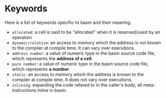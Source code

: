 # Keywords
Here is a list of keywords specific to basm and their meaning.

* `allocated`: a cell is said to be "allocated" when it is reserved/used by an operation
* `dynamic/relative`: an access to memory which the address is not known to the compiler at compile time. It can vary over executions.
* `address number`: a value of numeric type in the basm source code file, which represents the **address of a cell**. 
* `pure number`: a value of numeric type in the basm source code file, which represents **a number**. 
* `static`: an access to memory which the address is known to the compiler at compile time. It does not vary over executions.
* `inlining`: expanding the code refered to in the caller's body, all meta-instructions inline in basm.